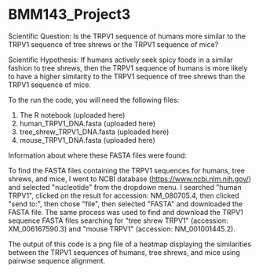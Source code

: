 # BMM143_Project3
Scientific Question: Is the TRPV1 sequence of humans more similar to the TRPV1 sequence of tree shrews or the TRPV1 sequence of mice?

Scientific Hypothesis: If humans actively seek spicy foods in a similar fashion to tree shrews, then the TRPV1 sequence of humans is more likely to have a higher similarity to the TRPV1 sequence of tree shrews than the TRPV1 sequence of mice.

To the run the code, you will need the following files:
  1. The R notebook (uploaded here)
  2. human_TRPV1_DNA.fasta (uploaded here)
  3. tree_shrew_TRPV1_DNA.fasta (uploaded here)
  4. mouse_TRPV1_DNA.fasta (uploaded here)

Information about where these FASTA files were found:

  To find the FASTA files containing the TRPV1 sequences for humans, tree shrews, and mice, I went to NCBI database (https://www.ncbi.nlm.nih.gov/) and selected "nucleotide" from the dropdown menu. I searched "human TRPV1", clicked on the result for accession: NM_080705.4, then clicked "send to:", then chose "file", then selected "FASTA" and downloaded the FASTA file. The same process was used to find and download the TRPV1 sequence FASTA files searching for "tree shrew TRPV1" (accession: XM_006167590.3) and "mouse TRPV1" (accession: NM_001001445.2).

The output of this code is a png file of a heatmap displaying the similarities between the TRPV1 sequences of humans, tree shrews, and mice using pairwise sequence alignment.
